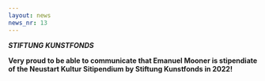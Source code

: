 ```yaml
---
layout: news
news_nr: 13
---
```

**_STIFTUNG KUNSTFONDS_**

**Very proud to be able to communicate that Emanuel Mooner is stipendiate of the Neustart Kultur Sitipendium by Stiftung Kunstfonds in 2022!**